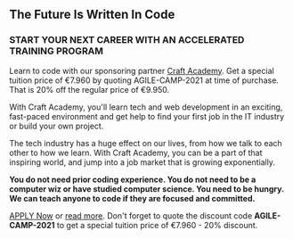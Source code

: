## The Future Is Written In Code

### START YOUR NEXT CAREER WITH AN ACCELERATED TRAINING PROGRAM

Learn to code with our sponsoring partner [Craft Academy](https://www.craftacademy.co/). Get a special tuition price of <span>&#8364;</span>7.960 by quoting AGILE-CAMP-2021 at time of purchase. That is 20% off the regular price of <span>&#8364;</span>9.950. 

With Craft Academy, you'll learn tech and web development in an exciting, fast-paced environment and get help to find your first job in the IT industry or build your own project.

The tech industry has a huge effect on our lives, from how we talk to each other to how we learn. With Craft Academy, you can be a part of that inspiring world, and jump into a job market that is growing exponentially.

**You do not need prior coding experience. You do not need to be a computer wiz or have studied computer science. You need to be hungry. We can teach anyone to code if they are focused and committed.**

[APPLY Now](https://craftacademy.typeform.com/to/hkkxKQ) or [read more](https://www.craftacademy.se/english/curriculum/). Don't forget to quote the discount code **AGILE-CAMP-2021** to get a special tuition price of <span>&#8364;</span>7.960 - 20% discount. 


